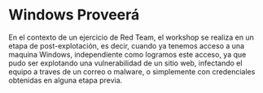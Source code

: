 # Windows Proveerá

En el contexto de un ejercicio de Red Team, el workshop se realiza en un etapa de post-explotación, es decir, cuando ya tenemos acceso a una maquina Windows, independiente como logramos este acceso, ya que pudo ser explotando una vulnerabilidad de un sitio web, infectando el equipo a traves de un correo o malware, o simplemente con credenciales obtenidas en alguna etapa previa.
